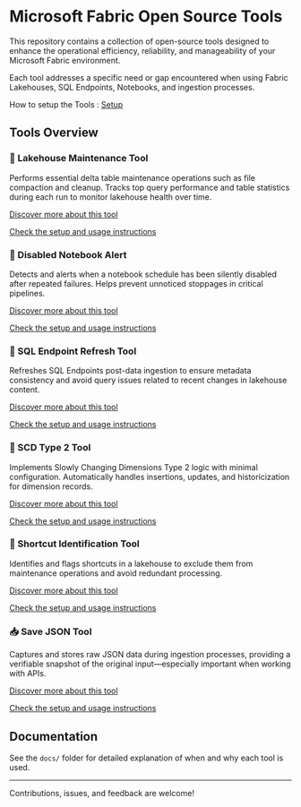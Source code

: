 # Microsoft Fabric Open Source Tools

This repository contains a collection of open-source tools designed to enhance the operational efficiency, reliability, and manageability of your Microsoft Fabric environment.

Each tool addresses a specific need or gap encountered when using Fabric Lakehouses, SQL Endpoints, Notebooks, and ingestion processes.

How to setup the Tools : [Setup](https://github.com/Onyx-Data/FabOps-Toolkit/blob/main/docs/Setup.md)

## Tools Overview

### 🔧 Lakehouse Maintenance Tool
Performs essential delta table maintenance operations such as file compaction and cleanup. Tracks top query performance and table statistics during each run to monitor lakehouse health over time.

[Discover more about this tool](https://github.com/Onyx-Data/FabOps-Toolkit/blob/main/docs/Onyx-Tools/lakehouse-maintenance.md)

[Check the setup and usage instructions](https://github.com/Onyx-Data/FabOps-Toolkit/blob/main/docs/How-to-Set-Up-Tool-docs/lakehouse-maintenance-tool.md)

### 🚨 Disabled Notebook Alert
Detects and alerts when a notebook schedule has been silently disabled after repeated failures. Helps prevent unnoticed stoppages in critical pipelines.

[Discover more about this tool](https://github.com/Onyx-Data/FabOps-Toolkit/blob/main/docs/Onyx-Tools/disabled-notebook-alert.md)

[Check the setup and usage instructions](https://github.com/Onyx-Data/FabOps-Toolkit/blob/main/docs/How-to-Set-Up-Tool-docs/Notebook-Disabled-Monitoring-Tool.md)

### 🔄 SQL Endpoint Refresh Tool
Refreshes SQL Endpoints post-data ingestion to ensure metadata consistency and avoid query issues related to recent changes in lakehouse content.

[Discover more about this tool](https://github.com/Onyx-Data/FabOps-Toolkit/blob/main/docs/Onyx-Tools/sql-endpoint-refresh.md)

[Check the setup and usage instructions](https://github.com/Onyx-Data/FabOps-Toolkit/blob/main/docs/How-to-Set-Up-Tool-docs/SQL-Endpoint-Refresh-Tool.md)

### 🧱 SCD Type 2 Tool
Implements Slowly Changing Dimensions Type 2 logic with minimal configuration. Automatically handles insertions, updates, and historicization for dimension records.

[Discover more about this tool](https://github.com/Onyx-Data/FabOps-Toolkit/blob/main/docs/Onyx-Tools/scd-type-2.md)

[Check the setup and usage instructions](https://github.com/Onyx-Data/FabOps-Toolkit/blob/main/docs/How-to-Set-Up-Tool-docs/SCD-type-2-Tool.md)

### 🧭 Shortcut Identification Tool
Identifies and flags shortcuts in a lakehouse to exclude them from maintenance operations and avoid redundant processing.

[Discover more about this tool](https://github.com/Onyx-Data/FabOps-Toolkit/blob/main/docs/Onyx-Tools/shortcut-identification.md)

[Check the setup and usage instructions](https://github.com/Onyx-Data/FabOps-Toolkit/blob/main/docs/How-to-Set-Up-Tool-docs/Shortcut-Identification-System.md)
### 📥 Save JSON Tool
Captures and stores raw JSON data during ingestion processes, providing a verifiable snapshot of the original input—especially important when working with APIs.

[Discover more about this tool](https://github.com/Onyx-Data/FabOps-Toolkit/blob/main/docs/Onyx-Tools/save-json.md)

[Check the setup and usage instructions](https://github.com/Onyx-Data/FabOps-Toolkit/blob/main/docs/How-to-Set-Up-Tool-docs/Save-JSON-tool.md)

## Documentation

See the `docs/` folder for detailed explanation of when and why each tool is used.

---

Contributions, issues, and feedback are welcome!

